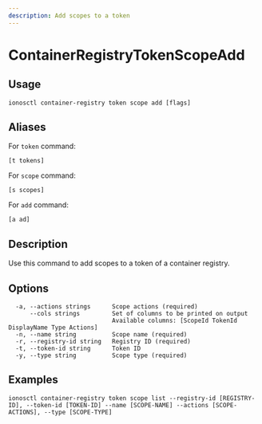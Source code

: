 ```yaml
---
description: Add scopes to a token
---
```


# ContainerRegistryTokenScopeAdd

## Usage

```text
ionosctl container-registry token scope add [flags]
```

## Aliases

For `token` command:

```text
[t tokens]
```

For `scope` command:

```text
[s scopes]
```

For `add` command:

```text
[a ad]
```

## Description

Use this command to add scopes to a token of a container registry.

## Options

```text
  -a, --actions strings      Scope actions (required)
      --cols strings         Set of columns to be printed on output 
                             Available columns: [ScopeId TokenId DisplayName Type Actions]
  -n, --name string          Scope name (required)
  -r, --registry-id string   Registry ID (required)
  -t, --token-id string      Token ID
  -y, --type string          Scope type (required)
```

## Examples

```text
ionosctl container-registry token scope list --registry-id [REGISTRY-ID], --token-id [TOKEN-ID] --name [SCOPE-NAME] --actions [SCOPE-ACTIONS], --type [SCOPE-TYPE]
```

